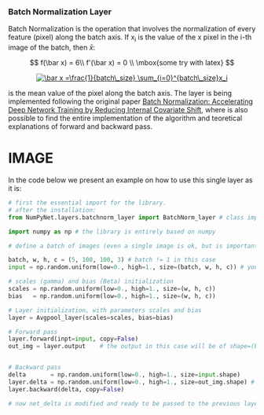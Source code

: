 ### Batch Normalization Layer

Batch Normalization is the operation that involves the normalization of every feature (pixel) along the batch axis. If x<sub>i</sub> is the value of the x pixel in the i-th image of the batch, then $\bar x$:

$$
f(\bar x) = 6\\
f'(\bar x) = 0 \\
\mbox{some try with latex}
$$

<p align="center">
<a href="https://www.codecogs.com/eqnedit.php?latex=\bar&space;x&space;=\frac{1}{batch\_size}&space;\sum_{i=0}^{batch\_size}x_i" target="_blank"><img src="https://latex.codecogs.com/gif.latex?\bar&space;x&space;=\frac{1}{batch\_size}&space;\sum_{i=0}^{batch\_size}x_i" title="\bar x =\frac{1}{batch\_size} \sum_{i=0}^{batch\_size}x_i" /></a>
</p>

is the mean value of the pixel along the batch axis.
The layer is being implemented following the original paper [Batch Normalization: Accelerating Deep Network Training by Reducing Internal Covariate Shift](https://arxiv.org/abs/1502.03167), where is also possible to find the entire implementation of the algorithm and teoretical explanations of forward and backward pass.

# IMAGE


In the code below we present an example on how to use this single layer as it is:

```python
# first the essential import for the library.
# after the installation:
from NumPyNet.layers.batchnorm_layer import BatchNorm_layer # class import

import numpy as np # the library is entirely based on numpy

# define a batch of images (even a single image is ok, but is important that it has all the four dimensions) in the format (batch, width, height, channels)

batch, w, h, c = (5, 100, 100, 3) # batch != 1 in this case
input = np.random.uniform(low=0., high=1., size=(batch, w, h, c)) # you can also import some images from file

# scales (gamma) and bias (Beta) initialization
scales = np.random.uniform(low=0., high=1., size=(w, h, c))
bias   = np.random.uniform(low=0., high=1., size=(w, h, c))

# Layer initialization, with parameters scales and bias
layer = Avgpool_layer(scales=scales, bias=bias)

# Forward pass
layer.forward(inpt=input, copy=False)
out_img = layer.output    # the output in this case will be of shape=(batch, w, h, c), so a batch of normalized images


# Backward pass
delta       = np.random.uniform(low=0., high=1., size=input.shape)     # definition of network delta, to be backpropagated
layer.delta = np.random.uniform(low=0., high=1., size=out_img.shape) # layer delta, ideally coming from the next layer
layer.backward(delta, copy=False)

# now net_delta is modified and ready to be passed to the previous layer.delta
```
